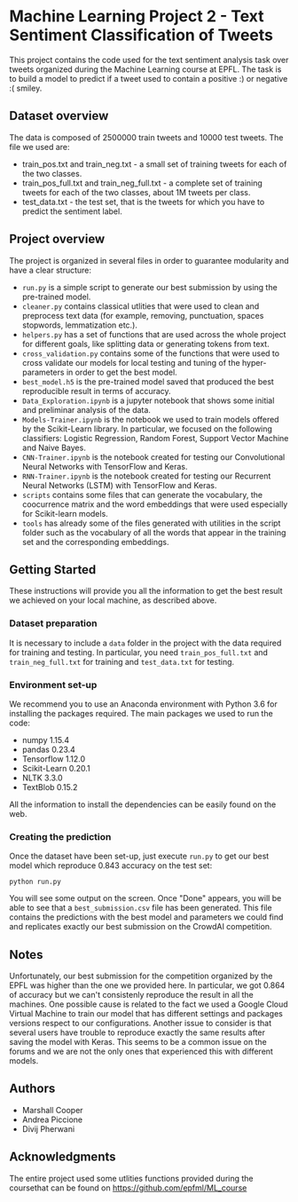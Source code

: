 # Machine Learning Project 2 - Text Sentiment Classification of Tweets

This project contains the code used for the text sentiment analysis task over tweets organized during the Machine Learning course at EPFL.
The task is to build a model to predict if a tweet used to contain a positive :) or negative :( smiley. 

## Dataset overview

The data is composed of 2500000 train tweets and 10000 test tweets. The file we used are:

 -  train_pos.txt and train_neg.txt - a small set of training tweets for each of the two classes.
 -  train_pos_full.txt and train_neg_full.txt - a complete set of training tweets for each of the two classes, about 1M tweets per class.
 -  test_data.txt - the test set, that is the tweets for which you have to predict the sentiment label.

## Project overview

The project is organized in several files in order to guarantee modularity and have a clear structure: 

 - `run.py` is a simple script to generate our best submission by using the pre-trained model.
 - `cleaner.py` contains classical utlities that were used to clean and preprocess text data (for example, removing, punctuation, spaces stopwords, lemmatization etc.). 
 - `helpers.py` has a set of functions that are used across the whole project for different goals, like splitting data or generating tokens from text.
 - `cross_validation.py` contains some of the functions that were used to cross validate our models for local testing and tuning of the hyper-parameters in order to get the best model.
 - `best_model.h5` is the pre-trained model saved that produced the best reproducible result in terms of accuracy. 
 - `Data_Exploration.ipynb` is a jupyter notebook that shows some initial and preliminar analysis of the data. 
 - `Models-Trainer.ipynb` is the notebook we used to train models offered by the Scikit-Learn library. In particular, we focused on the following classifiers: Logistic Regression, Random Forest, Support Vector Machine and Naive Bayes.  
 - `CNN-Trainer.ipynb` is the notebook created for testing our Convolutional Neural Networks with TensorFlow and Keras.
 - `RNN-Trainer.ipynb` is the notebook created for testing our Recurrent Neural Networks (LSTM) with TensorFlow and Keras.
 - `scripts` contains some files that can generate the vocabulary, the coocurrence matrix and the word embeddings that were used especially for Scikit-learn models.
 - `tools` has already some of the files generated with utilities in the script folder such as the vocabulary of all the words that appear in the training set and the corresponding embeddings.
 

## Getting Started

These instructions will provide you all the information to get the best result we achieved on your local machine, as described above.

### Dataset preparation 

It is necessary to include a `data` folder in the project with the data required for training and testing. In particular, you need `train_pos_full.txt` and `train_neg_full.txt` for training and `test_data.txt` for testing.
  
  
### Environment set-up

We recommend you to use an Anaconda environment with Python 3.6 for installing the packages required. The main packages we used to run the code:

- numpy 1.15.4
- pandas 0.23.4
- Tensorflow 1.12.0
- Scikit-Learn 0.20.1
- NLTK 3.3.0
- TextBlob 0.15.2

All the information to install the dependencies can be easily found on the web. 

### Creating the prediction

Once the dataset have been set-up, just execute `run.py` to get our best model which reproduce 0.843 accuracy on the test set:

```
python run.py
```

You will see some output on the screen. Once "Done" appears, you will be able to see that a `best_submission.csv` file has been generated. This file contains the predictions with the best model and parameters we could find and replicates exactly our best submission on the CrowdAI competition.

## Notes

Unfortunately, our best submission for the competition organized by the EPFL was higher than the one we provided here. In particular, we got 0.864 of accuracy but we can't consistenly reproduce the result in all the machines. One possible cause is related to the fact we used a Google Cloud Virtual Machine to train our model that has different settings and packages versions respect to our configurations. Another issue to consider is that several users have trouble to reproduce exactly the same results after saving the model with Keras. This seems to be a common issue on the forums and we are not the only ones that experienced this with different models.  

## Authors 

 - Marshall Cooper
 - Andrea Piccione
 - Divij Pherwani

## Acknowledgments

The entire project used some utlities functions provided during the coursethat can be found on https://github.com/epfml/ML_course
